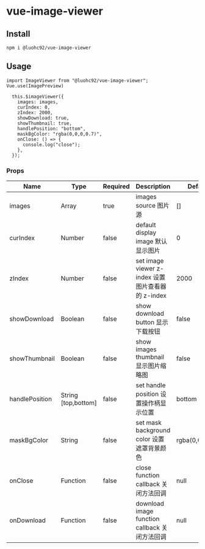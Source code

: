 # vue-image-viewer

## Install

```
npm i @luohc92/vue-image-viewer

```

## Usage

```
import ImageViewer from "@luohc92/vue-image-viewer";
Vue.use(ImagePreview)
```

```
  this.$imageViewer({
    images: images,
    curIndex: 0,
    zIndex: 2000,
    showDownload: true,
    showThumbnail: true,
    handlePosition: "bottom",
    maskBgColor: "rgba(0,0,0,0.7)",
    onClose: () => {
      console.log("close");
    },
  });
```

### Props

| Name           | Type                | Required | Description                                       | Default         |
| -------------- | ------------------- | -------- | ------------------------------------------------- | --------------- |
| images         | Array               | true     | images source 图片源                              | []              |
| curIndex       | Number              | false    | default display image 默认显示图片                | 0               |
| zIndex         | Number              | false    | set image viewer z-index 设置图片查看器的 z-index | 2000            |
| showDownload   | Boolean             | false    | show download button 显示下载按钮                 | false           |
| showThumbnail  | Boolean             | false    | show images thumbnail 显示图片缩略图              | false           |
| handlePosition | String [top,bottom] | false    | set handle position 设置操作柄显示位置            | bottom          |
| maskBgColor    | String              | false    | set mask background color 设置遮罩背景颜色        | rgba(0,0,0,0.7) |
| onClose        | Function            | false    | close function callback 关闭方法回调              | null            |
| onDownload     | Function            | false    | download image function callback 关闭方法回调     | null            |
